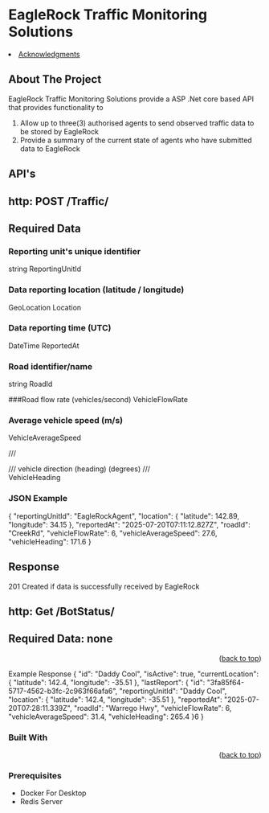 # EagleRock Traffic Monitoring Solutions
<li><a href="#acknowledgments">Acknowledgments</a></li>
  </ol>
</details>


<!-- ABOUT THE PROJECT -->
## About The Project

EagleRock Traffic Monitoring Solutions provide a ASP .Net core based API that provides functionality to

1) Allow up to three(3) authorised agents to send observed traffic data to be stored by EagleRock
2) Provide a summary of the current state of agents who have submitted data to EagleRock

## API's

## http: POST /Traffic/

## Required Data

 ### Reporting unit's unique identifier
 string ReportingUnitId

 ### Data reporting location (latitude / longitude)
 GeoLocation Location  

 ### Data reporting time (UTC)  
 DateTime ReportedAt

 ### Road identifier/name
 string RoadId

 ###Road flow rate (vehicles/second)
 VehicleFlowRate 

 ### Average vehicle speed (m/s)
VehicleAverageSpeed

 /// <summary>
 /// vehicle direction (heading) (degrees)
 /// </summary>
 VehicleHeading

### JSON Example
{
  "reportingUnitId": "EagleRockAgent",
  "location": {
    "latitude": 142.89,
    "longitude": 34.15
  },
  "reportedAt": "2025-07-20T07:11:12.827Z",
  "roadId": "CreekRd",
  "vehicleFlowRate": 6,
  "vehicleAverageSpeed": 27.6,
  "vehicleHeading": 171.6
}

## Response
201 Created if data is successfully received by EagleRock

## http: Get /BotStatus/

## Required Data: none

<p align="right">(<a href="#readme-top">back to top</a>)</p>

Example Response
  {
    "id": "Daddy Cool",
    "isActive": true,
    "currentLocation": {
      "latitude": 142.4,
      "longitude": -35.51
    },
    "lastReport": {
      "id": "3fa85f64-5717-4562-b3fc-2c963f66afa6",
      "reportingUnitId": "Daddy Cool",
      "location": {
        "latitude": 142.4,
        "longitude": -35.51
      },
      "reportedAt": "2025-07-20T07:28:11.339Z",
      "roadId": "Warrego Hwy",
      "vehicleFlowRate": 6,
      "vehicleAverageSpeed": 31.4,
      "vehicleHeading": 265.4
    }6
  }

### Built With

<p align="right">(<a href="#readme-top">back to top</a>)</p>


### Prerequisites
* Docker For Desktop
* Redis Server

